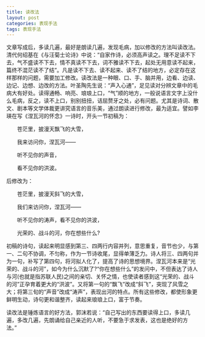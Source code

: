```yaml
---
title: 读改法
layout: post
categories: 表现手法
tags: 表现手法
---
```


文章写成后，多读几遍，最好是朗读几遍，发现毛病，加以修改的方法叫读改法。清代何绍基在《与汪菊士论诗》中说：“自家作诗，必须高声读之。理不足读不下去，气不盛读不下去，情不真读不下去，词不雅读不下去，起处无用意读不起来，篇终不混茫读不了结”。凡是读不下去、读不起来、读不了结的地方，必定存在这样那样的问题，需要加工修改。读改法是一种眼、口、手、脑并用，边看、边读、边记、边想、边改的方法。叶圣陶先生说：“声入心通”，足见读对分辨文章中的毛病大有好处。读得通畅、响亮、琅琅上口，“气”顺的地方，一般说语言文字上没什么毛病，反之，读不上口，别别扭扭，诘屈赘牙之处，必有问题。尤其是诗词、散文、剧本等文学体裁更讲究语言的音乐美，通过朗读进行修改，最为适宜。譬如李瑛在写《涅瓦河的怀念》一诗时，开头一节初稿为：

　　苍茫里，披漫天飘飞的大雪，

　　我来访问你，涅瓦河——

　　听不见你的声音，

　　看不见你的洪波。

后修改为：

　　苍茫里，披漫天斜飞的大雪，

　　我们来访问你，涅瓦河——

　　听不见你的涛声，看不见你的洪波，

　　光荣的、战斗的河，你在想些什么?

初稿的诗句，读起来明显感到第三、四两行内容并列，意思重复，音节也少，与第一、二句不协调，不匀称，作为一节诗收尾，显得单薄乏力。诗人将三、四两句并为一句，补写了第四句，将河拟人化了，提高了诗的思想境界。涅瓦河本来是“光荣的、战斗的河”，如今为什么沉默了?“你在想些什么”的发问中，不但表达了诗人与河(也就是指苏联人民)之间的亲切、关怀之情，也使读者感到这“光荣的、战斗的河”正孕育着更大的“洪波”。又将第一句的“飘飞”改成“斜飞”，突现了风雪之大；将第三旬的“声音”改成“涛声”，表现出河的特点。所有这些修改，都使形象更鲜明生动，诗句更和谐整齐，读起来琅琅上口，富于节奏。

读改法是锤炼语言的好方法，郭沫若说：“自己写出的东西要读得上口，多读几遍，多改几遍，先朗诵给自己亲近的人听，不要急于求发表，这也是绝好的方法。” 